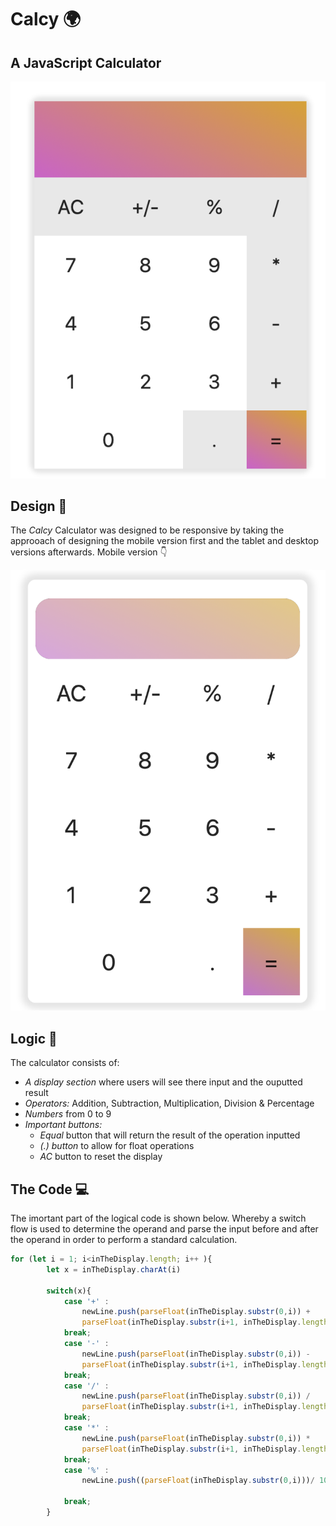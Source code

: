 # Calcy :earth_africa:
## A JavaScript Calculator

![js-calculator](https://github.com/aliabdellatif0/Calcy/blob/main/calculator.png)

## Design :art:
The *Calcy* Calculator was designed to be responsive by taking the approoach of designing the mobile version first and the tablet and desktop versions afterwards. Mobile version :point_down:

![js-calculator](https://github.com/aliabdellatif0/Calcy/blob/main/mobileCalcy.png)

## Logic :abacus:
The calculator consists of:
- _A display section_ where users will see there input and the ouputted result
- _Operators:_ Addition, Subtraction, Multiplication, Division & Percentage
- _Numbers_ from 0 to 9
- _Important buttons:_ 
    - _Equal_ button that will return the result of the operation inputted
    - _(.) button_ to allow for float operations
    - _AC_ button to reset the display

## The Code :computer:
The imortant part of the logical code is shown below. Whereby a switch flow is used to determine the operand and parse the input before and after the operand in order to perform a standard calculation.

```javascript
for (let i = 1; i<inTheDisplay.length; i++ ){
        let x = inTheDisplay.charAt(i)

        switch(x){
            case '+' :
                newLine.push(parseFloat(inTheDisplay.substr(0,i)) +
                parseFloat(inTheDisplay.substr(i+1, inTheDisplay.length)))
            break;
            case '-' :
                newLine.push(parseFloat(inTheDisplay.substr(0,i)) -
                parseFloat(inTheDisplay.substr(i+1, inTheDisplay.length)))
            break;
            case '/' :
                newLine.push(parseFloat(inTheDisplay.substr(0,i)) /
                parseFloat(inTheDisplay.substr(i+1, inTheDisplay.length)))
            break;
            case '*' :
                newLine.push(parseFloat(inTheDisplay.substr(0,i)) *
                parseFloat(inTheDisplay.substr(i+1, inTheDisplay.length)))
            break;
            case '%' :
                newLine.push((parseFloat(inTheDisplay.substr(0,i)))/ 100)
                
            break;
        }
```




